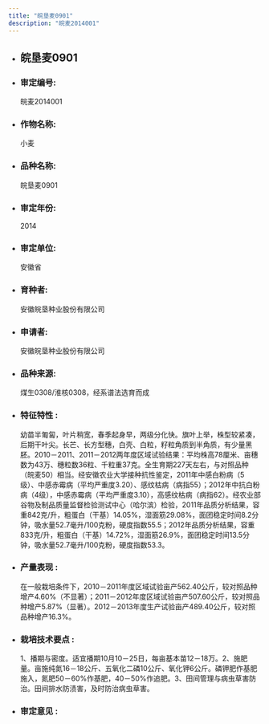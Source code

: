 ```yaml
---
title: "皖垦麦0901"
description: "皖麦2014001"
---
```

* ## 皖垦麦0901
* ###  审定编号:  
   皖麦2014001

*  ### 作物名称:  
   小麦

*   ###  品种名称: 
    皖垦麦0901

*   ### 审定年份: 
    2014

*   ### 审定单位:  
    安徽省

*   ### 育种者:  
    安徽皖垦种业股份有限公司

*   ### 申请者:  
    安徽皖垦种业股份有限公司

*   ### 品种来源:  
    煤生0308/淮核0308，经系谱法选育而成


*   ### 特征特性 : 
    幼苗半匍匐，叶片稍宽，春季起身早，两级分化快。旗叶上举，株型较紧凑，后期干叶尖。长芒、长方型穗，白壳、白粒，籽粒角质到半角质，有少量黑胚。2010－2011、2011－2012两年度区域试验结果：平均株高78厘米、亩穗数为43万、穗粒数36粒、千粒重37克。全生育期227天左右，与对照品种（皖麦50）相当。经安徽农业大学接种抗性鉴定，2011年中感白粉病（5级）、中感赤霉病（平均严重度3.20）、感纹枯病（病指55）；2012年中抗白粉病（4级），中感赤霉病（平均严重度3.10），高感纹枯病（病指62）。经农业部谷物及制品质量监督检验测试中心（哈尔滨）检验，2011年品质分析结果，容重842克/升，粗蛋白（干基）14.05%，湿面筋29.08%，面团稳定时间8.2分钟，吸水量52.7毫升/100克粉，硬度指数55.5；2012年品质分析结果，容重833克/升，粗蛋白（干基）14.72%，湿面筋26.9%，面团稳定时间13.5分钟，吸水量52.7毫升/100克粉，硬度指数53.3。


*   ### 产量表现 : 
    在一般栽培条件下，2010－2011年度区域试验亩产562.40公斤，较对照品种增产4.60%（不显著）；2011－2012年度区域试验亩产507.60公斤，较对照品种增产5.87%（显著）。2012－2013年度生产试验亩产489.40公斤，较对照品种增产16.3%。


*   ### 栽培技术要点 : 
    1、播期与密度。适宜播期10月10－25日，每亩基本苗12－18万。2、施肥量。亩施纯氮16－18公斤、五氧化二磷10公斤、氧化钾6公斤。磷钾肥作基肥施入，氮肥50－60%作基肥，40－50%作追肥。3、田间管理与病虫草害防治。田间排水防渍害，及时防治病虫草害。


*   ### 审定意见 : 
    
